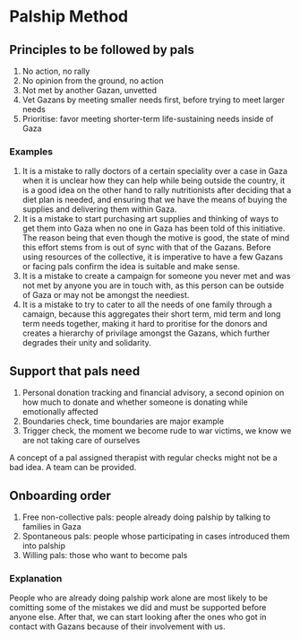 # Palship Method

## Principles to be followed by pals

1. No action, no rally
1. No opinion from the ground, no action
1. Not met by another Gazan, unvetted
1. Vet Gazans by meeting smaller needs first, before trying to meet larger needs
1. Prioritise: favor meeting shorter-term life-sustaining needs inside of Gaza

### Examples

1. It is a mistake to rally doctors of a certain speciality over a case in Gaza when it is unclear how they can help while being outside the country, it is a good idea on the other hand to rally nutritionists after deciding that a diet plan is needed, and ensuring that we have the means of buying the supplies and delivering them within Gaza.
1. It is a mistake to start purchasing art supplies and thinking of ways to get them into Gaza when no one in Gaza has been told of this initiative. The reason being that even though the motive is good, the state of mind this effort stems from is out of sync with that of the Gazans. Before using resources of the collective, it is imperative to have a few Gazans or facing pals confirm the idea is suitable and make sense.
1. It is a mistake to create a campaign for someone you never met and was not met by anyone you are in touch with, as this person can be outside of Gaza or may not be amongst the neediest.
1. It is a mistake to try to cater to all the needs of one family through a camaign, because this aggregates their short term, mid term and long term needs together, making it hard to proritise for the donors and creates a hierarchy of privilage amongst the Gazans, which further degrades their unity and solidarity.

## Support that pals need

1. Personal donation tracking and financial advisory, a second opinion on how much to donate and whether someone is donating while emotionally affected
1. Boundaries check, time boundaries are major example
1. Trigger check, the moment we become rude to war victims, we know we are not taking care of ourselves

A concept of a pal assigned therapist with regular checks might not be a bad idea. A team can be provided.

## Onboarding order

1. Free non-collective pals: people already doing palship by talking to families in Gaza
1. Spontaneous pals: people whose participating in cases introduced them into palship
1. Willing pals: those who want to become pals

### Explanation

People who are already doing palship work alone are most likely to be comitting some of the mistakes we did and must be supported before anyone else. After that, we can start looking after the ones who got in contact with Gazans because of their involvement with us.
